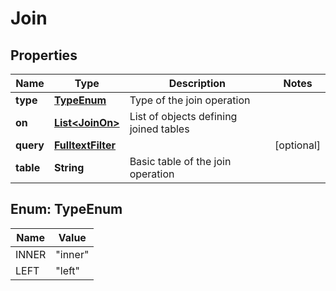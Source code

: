 

# Join


## Properties

| Name | Type | Description | Notes |
|------------ | ------------- | ------------- | -------------|
|**type** | [**TypeEnum**](#TypeEnum) | Type of the join operation |  |
|**on** | [**List&lt;JoinOn&gt;**](JoinOn.md) | List of objects defining joined tables |  |
|**query** | [**FulltextFilter**](FulltextFilter.md) |  |  [optional] |
|**table** | **String** | Basic table of the join operation |  |



## Enum: TypeEnum

| Name | Value |
|---- | -----|
| INNER | &quot;inner&quot; |
| LEFT | &quot;left&quot; |


